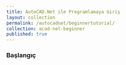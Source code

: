 ```yaml
---
title: AutoCAD.Net ile Programlamaya Giriş
layout: collection
permalink: /autocadnet/beginnertutorial/
collection: acad-net-beginner
published: true
---
```


### Başlangıç

